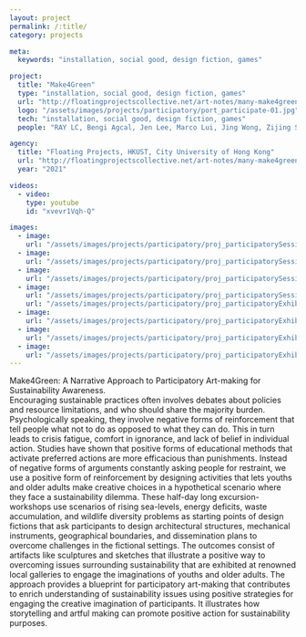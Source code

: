 ```yaml
---
layout: project
permalink: /:title/
category: projects

meta:
  keywords: "installation, social good, design fiction, games"

project:
  title: "Make4Green"
  type: "installation, social good, design fiction, games"
  url: "http://floatingprojectscollective.net/art-notes/many-make4green-artists-green-yellow-blue-red-make4art-what-we-have-made/"
  logo: "/assets/images/projects/participatory/port_participate-01.jpg"
  tech: "installation, social good, design fiction, games"
  people: "RAY LC, Bengi Agcal, Jen Lee, Marco Lui, Jing Wong, Zijing Song, Teresa Siu, Emilie Choi"

agency:
  title: "Floating Projects, HKUST, City University of Hong Kong"
  url: "http://floatingprojectscollective.net/art-notes/many-make4green-artists-green-yellow-blue-red-make4art-what-we-have-made/"
  year: "2021"

videos:
  - video:
    type: youtube
    id: "xvevr1Vqh-Q"

images:
  - image:
    url: "/assets/images/projects/participatory/proj_participatorySessionA-02.jpg"
  - image:
    url: "/assets/images/projects/participatory/proj_participatorySessionA-03.jpg"
  - image:
    url: "/assets/images/projects/participatory/proj_participatorySessionA-07.jpg"
  - image:
    url: "/assets/images/projects/participatory/proj_participatorySessionA-13.jpg"
    url: "/assets/images/projects/participatory/proj_participatoryExhibitFP-01.jpg"
  - image:
    url: "/assets/images/projects/participatory/proj_participatoryExhibitFP-06.jpg"
  - image:
    url: "/assets/images/projects/participatory/proj_participatoryExhibitFP-29.jpg"
  - image:
    url: "/assets/images/projects/participatory/proj_participatoryExhibitFP-43.jpg"
---
```

<p>Make4Green: A Narrative Approach to Participatory Art-making for Sustainability Awareness.<br>
Encouraging sustainable practices often involves debates about policies and resource limitations, and who should share the majority burden. Psychologically speaking, they involve negative forms of reinforcement that tell people what not to do as opposed to what they can do. This in turn leads to crisis fatigue, comfort in ignorance, and lack of belief in individual action. Studies have shown that positive forms of educational methods that activate preferred actions are more efficacious than punishments. Instead of negative forms of arguments constantly asking people for restraint, we use a positive form of reinforcement by designing activities that lets youths and older adults make creative choices in a hypothetical scenario where they face a sustainability dilemma. These half-day long excursion-workshops use scenarios of rising sea-levels, energy deficits, waste accumulation, and wildlife diversity problems as starting points of design fictions that ask participants to design architectural structures, mechanical instruments, geographical boundaries, and dissemination plans to overcome challenges in the fictional settings. The outcomes consist of artifacts like sculptures and sketches that illustrate a positive way to overcoming issues surrounding sustainability that are exhibited at renowned local galleries to engage the imaginations of youths and older adults. The approach provides a blueprint for participatory art-making that contributes to enrich understanding of sustainability issues using positive strategies for engaging the creative imagination of participants. It illustrates how storytelling and artful making can promote positive action for sustainability purposes.</p>
